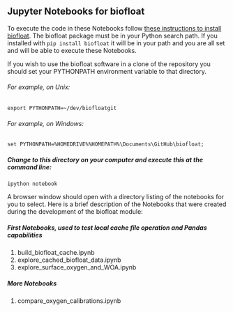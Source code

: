 Jupyter Notebooks for biofloat 
------------------------------

To execute the code in these Notebooks follow [these instructions to install biofloat](../README.md).
The biofloat package must be in your Python search path.  If you installed with `pip install biofloat`
it will be in your path and you are all set and will be able to execute these Notebooks.  

If you wish to use the biofloat software in a clone of the repository you should set your 
PYTHONPATH environment variable to that directory.

######  For example, on Unix:

    export PYTHONPATH=~/dev/biofloatgit

######  For example, on Windows:

    set PYTHONPATH=%HOMEDRIVE%%HOMEPATH%\Documents\GitHub\biofloat;

##### Change to this directory on your computer and execute this at the command line:

    ipython notebook

A browser window should open with a directory listing of the notebooks for you to select. 
Here is a brief description of the Notebooks that were created during the development 
of the biofloat module:

#####  First Notebooks, used to test local cache file operation and Pandas capabilities
1. build_biofloat_cache.ipynb
2. explore_cached_biofloat_data.ipynb
3. explore_surface_oxygen_and_WOA.ipynb

##### More Notebooks
1. compare_oxygen_calibrations.ipynb
